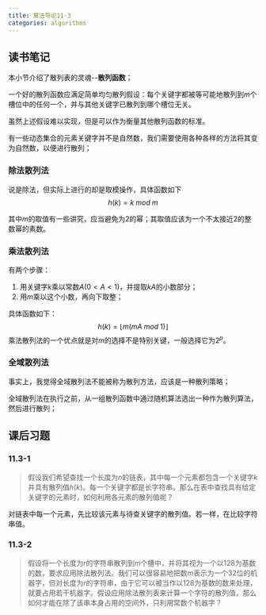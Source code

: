 ```yaml
---
title: 算法导论11-3
categories: algorithms
---
```


## 读书笔记

本小节介绍了散列表的灵魂--**散列函数**；

一个好的散列函数应满足简单均匀散列假设：每个关键字都被等可能地散列到$m$个槽位中的任何一个，并与其他关键字已散列到哪个槽位无关。

虽然上述假设难以实现，但是可以作为衡量其他散列函数的标准。

有一些动态集合的元素关键字并不是自然数，我们需要使用各种各样的方法将其变为自然数，以便进行散列；

### 除法散列法

说是除法，但实际上进行的却是取模操作，具体函数如下
$$
h(k) = k \;mod\; m
$$

其中$m$的取值有一些讲究，应当避免为$2$的幂；其取值应该为一个不太接近$2$的整数幂的素数。

### 乘法散列法

有两个步骤：
1. 用关键字$k$乘以常数$A(0<A<1)$，并提取$kA$的小数部分；
2. 用$m$乘以这个小数，再向下取整；

具体函数如下：
$$
h(k) = \lfloor m(mA  \;mod\; 1)\rfloor
$$
乘法散列法的一个优点就是对$m$的选择不是特别关键，一般选择它为$2^p$。

### 全域散列法

事实上，我觉得全域散列法不能被称为散列方法，应该是一种散列策略；

全域散列法在执行之前，从一组散列函数中通过随机算法选出一种作为散列算法，然后进行散列；



## 课后习题

### 11.3-1

> 假设我们希望查找一个长度为$n$的链表，其中每一个元素都包含一个关键字$k$并具有散列值$h(k)$。每一个关键字都是长字符串。那么在表中查找具有给定关键字的元素时，如何利用各元素的散列值呢？

对链表中每一个元素，先比较该元素与待查关键字的散列值。若一样，在比较字符串值。

### 11.3-2

> 假设将一个长度为$r$的字符串散列到$m$个槽中，并将其视为一个以$128$为基数的数，要求应用除法散列法。我们可以很容易地把数$m$表示为一个$32$位的机器字，但对长度为$r$的字符串，由于它可以被当作以$128$为基数的数来处理，就要占用若干机器字。假设应用除法散列表来计算一个字符的散列值，那么如何才能在除了该串本身占用的空间外，只利用常数个机器字？

